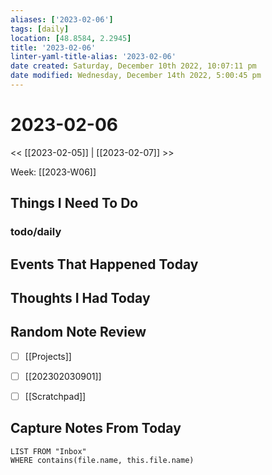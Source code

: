 ```yaml
---
aliases: ['2023-02-06']
tags: [daily]
location: [48.8584, 2.2945]
title: '2023-02-06'
linter-yaml-title-alias: '2023-02-06'
date created: Saturday, December 10th 2022, 10:07:11 pm
date modified: Wednesday, December 14th 2022, 5:00:45 pm
---
```


# 2023-02-06

<< [[2023-02-05]] | [[2023-02-07]] >>

Week: [[2023-W06]]

## Things I Need To Do

### todo/daily

## Events That Happened Today

## Thoughts I Had Today

## Random Note Review


- [ ] [[Projects]]
- [ ] [[202302030901]]
- [ ] [[Scratchpad]]



## Capture Notes From Today

```dataview
LIST FROM "Inbox"
WHERE contains(file.name, this.file.name)
```
